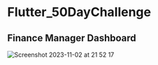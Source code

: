 # Flutter_50DayChallenge

## Finance Manager Dashboard
![Screenshot 2023-11-02 at 21 52 17](https://github.com/fz3hra/Flutter_50DayChallenge/assets/74302462/d95ea1ca-15ec-46ac-a537-a03595192316)
